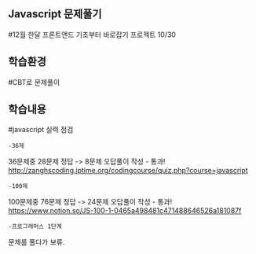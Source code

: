 ## Javascript 문제풀기
#12월 한달 프론트앤드 기초부터 바로잡기 프로젝트 10/30

## 학습환경
#CBT로 문제풀이

## 학습내용

#javascript 실력 점검<br>

`-36제`

36문제중 28문제 정답 -> 8문제 오답풀이 작성 - 통과!<br>
http://zanghscoding.iptime.org/codingcourse/quiz.php?course=javascript


`-100제`

100문제중 76문제 정답 -> 24문제 오답풀이 작성 - 통과!<br>
https://www.notion.so/JS-100-1-0465a498481c471488646526a181087f

`-프로그래머스 1단계`

문제를 풀다가 보류.

